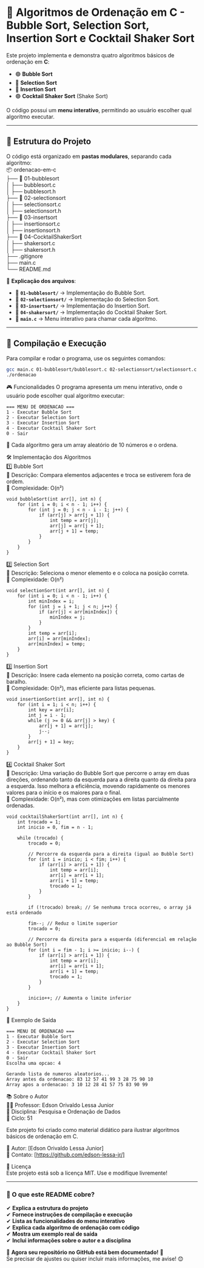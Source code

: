 # 🔢 Algoritmos de Ordenação em C - Bubble Sort, Selection Sort, Insertion Sort e Cocktail Shaker Sort

Este projeto implementa e demonstra quatro algoritmos básicos de ordenação em **C**:
- 🟢 **Bubble Sort**
- 🔵 **Selection Sort**
- 🔴 **Insertion Sort**
- 🟣 **Cocktail Shaker Sort** (Shake Sort)

O código possui um **menu interativo**, permitindo ao usuário escolher qual algoritmo executar.

---

## 📂 **Estrutura do Projeto**
O código está organizado em **pastas modulares**, separando cada algoritmo:  
📦 ordenacao-em-c  
├── 📂 01-bubblesort  
│ ├── bubblesort.c  
│ ├── bubblesort.h  
├── 📂 02-selectionsort  
│ ├── selectionsort.c  
│ ├── selectionsort.h  
├── 📂 03-insertsort  
│ ├── insertionsort.c  
│ ├── insertionsort.h  
├── 📂 04-CocktailShakerSort  
│ ├── shakersort.c  
│ ├── shakersort.h  
├── .gitignore  
├── main.c  
└── README.md

📌 **Explicação dos arquivos**:
- 📁 **`01-bubblesort/`** → Implementação do Bubble Sort.
- 📁 **`02-selectionsort/`** → Implementação do Selection Sort.
- 📁 **`03-insertsort/`** → Implementação do Insertion Sort.
- 📁 **`04-shakersort/`** → Implementação do Cocktail Shaker Sort.
- 📝 **`main.c`** → Menu interativo para chamar cada algoritmo.

---

## 🚀 **Compilação e Execução**
Para compilar e rodar o programa, use os seguintes comandos:

```sh
gcc main.c 01-bubblesort/bubblesort.c 02-selectionsort/selectionsort.c 03-insertsort/insertionsort.c 04-shakersort/shakersort.c -o ordenacao
./ordenacao
```

🎮 Funcionalidades
O programa apresenta um menu interativo, onde o usuário pode escolher qual algoritmo executar:
```
=== MENU DE ORDENACAO ===
1 - Executar Bubble Sort
2 - Executar Selection Sort
3 - Executar Insertion Sort
4 - Executar Cocktail Shaker Sort
0 - Sair

```

📌 Cada algoritmo gera um array aleatório de 10 números e o ordena.

🛠 Implementação dos Algoritmos  
1️⃣ Bubble Sort  
📌 Descrição: Compara elementos adjacentes e troca se estiverem fora de ordem.  
📌 Complexidade: O(n²)  
```
void bubbleSort(int arr[], int n) {
    for (int i = 0; i < n - 1; i++) {
        for (int j = 0; j < n - i - 1; j++) {
            if (arr[j] > arr[j + 1]) {
                int temp = arr[j];
                arr[j] = arr[j + 1];
                arr[j + 1] = temp;
            }
        }
    }
}

```

2️⃣ Selection Sort  
📌 Descrição: Seleciona o menor elemento e o coloca na posição correta.  
📌 Complexidade: O(n²)

```
void selectionSort(int arr[], int n) {
    for (int i = 0; i < n - 1; i++) {
        int minIndex = i;
        for (int j = i + 1; j < n; j++) {
            if (arr[j] < arr[minIndex]) {
                minIndex = j;
            }
        }
        int temp = arr[i];
        arr[i] = arr[minIndex];
        arr[minIndex] = temp;
    }
}

```
3️⃣ Insertion Sort  
📌 Descrição: Insere cada elemento na posição correta, como cartas de baralho.  
📌 Complexidade: O(n²), mas eficiente para listas pequenas.  

```
void insertionSort(int arr[], int n) {
    for (int i = 1; i < n; i++) {
        int key = arr[i];
        int j = i - 1;
        while (j >= 0 && arr[j] > key) {
            arr[j + 1] = arr[j];
            j--;
        }
        arr[j + 1] = key;
    }
}

```
4️⃣ Cocktail Shaker Sort  
📌 Descrição: Uma variação do Bubble Sort que percorre o array em duas direções, ordenando tanto da esquerda para a direita quanto da direita para a esquerda. Isso melhora a eficiência, movendo rapidamente os menores valores para o início e os maiores para o final.  
📌 Complexidade: O(n²), mas com otimizações em listas parcialmente ordenadas.  

```
void cocktailShakerSort(int arr[], int n) {
    int trocado = 1;
    int inicio = 0, fim = n - 1;

    while (trocado) {
        trocado = 0;

        // Percorre da esquerda para a direita (igual ao Bubble Sort)
        for (int i = inicio; i < fim; i++) {
            if (arr[i] > arr[i + 1]) {
                int temp = arr[i];
                arr[i] = arr[i + 1];
                arr[i + 1] = temp;
                trocado = 1;
            }
        }

        if (!trocado) break; // Se nenhuma troca ocorreu, o array já está ordenado

        fim--; // Reduz o limite superior
        trocado = 0;

        // Percorre da direita para a esquerda (diferencial em relação ao Bubble Sort)
        for (int i = fim - 1; i >= inicio; i--) {
            if (arr[i] > arr[i + 1]) {
                int temp = arr[i];
                arr[i] = arr[i + 1];
                arr[i + 1] = temp;
                trocado = 1;
            }
        }

        inicio++; // Aumenta o limite inferior
    }
}

```


📌 Exemplo de Saída  
```
=== MENU DE ORDENACAO ===
1 - Executar Bubble Sort
2 - Executar Selection Sort
3 - Executar Insertion Sort
4 - Executar Cocktail Shaker Sort
0 - Sair
Escolha uma opcao: 4

Gerando lista de numeros aleatorios...
Array antes da ordenacao: 83 12 57 41 99 3 28 75 90 10
Array apos a ordenacao: 3 10 12 28 41 57 75 83 90 99

```
📚 Sobre o Autor  
👨‍🏫 Professor: Edson Orivaldo Lessa Junior  
📌 Disciplina: Pesquisa e Ordenação de Dados  
📌 Ciclo: 51  

Este projeto foi criado como material didático para ilustrar algoritmos básicos de ordenação em C.  

📌 Autor: [Edson Orivaldo Lessa Junior]  
📌 Contato: [https://github.com/edson-lessa-jr/]  

📝 Licença  
Este projeto está sob a licença MIT. Use e modifique livremente!  

---

### **📌 O que este README cobre?**
✔ **Explica a estrutura do projeto**  
✔ **Fornece instruções de compilação e execução**  
✔ **Lista as funcionalidades do menu interativo**  
✔ **Explica cada algoritmo de ordenação com código**  
✔ **Mostra um exemplo real de saída**  
✔ **Inclui informações sobre o autor e a disciplina**

🚀 **Agora seu repositório no GitHub está bem documentado!** 🚀  
Se precisar de ajustes ou quiser incluir mais informações, me avise! 😊







